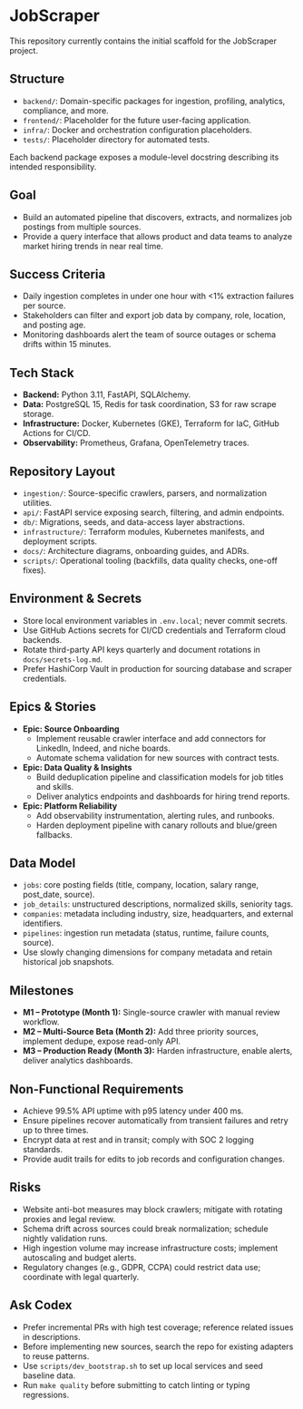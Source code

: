 # JobScraper

This repository currently contains the initial scaffold for the JobScraper project.

## Structure

- `backend/`: Domain-specific packages for ingestion, profiling, analytics, compliance, and more.
- `frontend/`: Placeholder for the future user-facing application.
- `infra/`: Docker and orchestration configuration placeholders.
- `tests/`: Placeholder directory for automated tests.

Each backend package exposes a module-level docstring describing its intended responsibility.
## Goal
- Build an automated pipeline that discovers, extracts, and normalizes job postings from multiple sources.
- Provide a query interface that allows product and data teams to analyze market hiring trends in near real time.

## Success Criteria
- Daily ingestion completes in under one hour with <1% extraction failures per source.
- Stakeholders can filter and export job data by company, role, location, and posting age.
- Monitoring dashboards alert the team of source outages or schema drifts within 15 minutes.

## Tech Stack
- **Backend:** Python 3.11, FastAPI, SQLAlchemy.
- **Data:** PostgreSQL 15, Redis for task coordination, S3 for raw scrape storage.
- **Infrastructure:** Docker, Kubernetes (GKE), Terraform for IaC, GitHub Actions for CI/CD.
- **Observability:** Prometheus, Grafana, OpenTelemetry traces.

## Repository Layout
- `ingestion/`: Source-specific crawlers, parsers, and normalization utilities.
- `api/`: FastAPI service exposing search, filtering, and admin endpoints.
- `db/`: Migrations, seeds, and data-access layer abstractions.
- `infrastructure/`: Terraform modules, Kubernetes manifests, and deployment scripts.
- `docs/`: Architecture diagrams, onboarding guides, and ADRs.
- `scripts/`: Operational tooling (backfills, data quality checks, one-off fixes).

## Environment & Secrets
- Store local environment variables in `.env.local`; never commit secrets.
- Use GitHub Actions secrets for CI/CD credentials and Terraform cloud backends.
- Rotate third-party API keys quarterly and document rotations in `docs/secrets-log.md`.
- Prefer HashiCorp Vault in production for sourcing database and scraper credentials.

## Epics & Stories
- **Epic: Source Onboarding**
  - Implement reusable crawler interface and add connectors for LinkedIn, Indeed, and niche boards.
  - Automate schema validation for new sources with contract tests.
- **Epic: Data Quality & Insights**
  - Build deduplication pipeline and classification models for job titles and skills.
  - Deliver analytics endpoints and dashboards for hiring trend reports.
- **Epic: Platform Reliability**
  - Add observability instrumentation, alerting rules, and runbooks.
  - Harden deployment pipeline with canary rollouts and blue/green fallbacks.

## Data Model
- `jobs`: core posting fields (title, company, location, salary range, post_date, source).
- `job_details`: unstructured descriptions, normalized skills, seniority tags.
- `companies`: metadata including industry, size, headquarters, and external identifiers.
- `pipelines`: ingestion run metadata (status, runtime, failure counts, source).
- Use slowly changing dimensions for company metadata and retain historical job snapshots.

## Milestones
- **M1 – Prototype (Month 1):** Single-source crawler with manual review workflow.
- **M2 – Multi-Source Beta (Month 2):** Add three priority sources, implement dedupe, expose read-only API.
- **M3 – Production Ready (Month 3):** Harden infrastructure, enable alerts, deliver analytics dashboards.

## Non-Functional Requirements
- Achieve 99.5% API uptime with p95 latency under 400 ms.
- Ensure pipelines recover automatically from transient failures and retry up to three times.
- Encrypt data at rest and in transit; comply with SOC 2 logging standards.
- Provide audit trails for edits to job records and configuration changes.

## Risks
- Website anti-bot measures may block crawlers; mitigate with rotating proxies and legal review.
- Schema drift across sources could break normalization; schedule nightly validation runs.
- High ingestion volume may increase infrastructure costs; implement autoscaling and budget alerts.
- Regulatory changes (e.g., GDPR, CCPA) could restrict data use; coordinate with legal quarterly.

## Ask Codex
- Prefer incremental PRs with high test coverage; reference related issues in descriptions.
- Before implementing new sources, search the repo for existing adapters to reuse patterns.
- Use `scripts/dev_bootstrap.sh` to set up local services and seed baseline data.
- Run `make quality` before submitting to catch linting or typing regressions.
